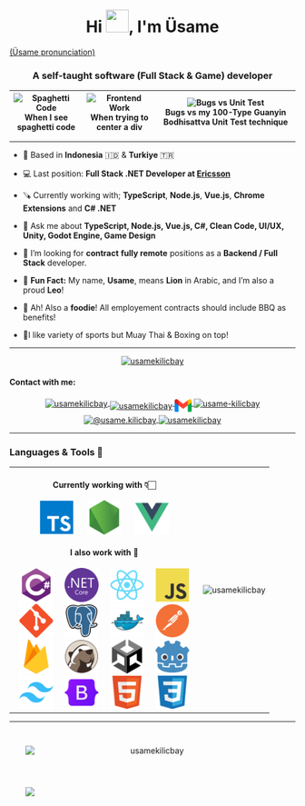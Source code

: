 <h1 align="center">Hi <img src="https://raw.githubusercontent.com/MartinHeinz/MartinHeinz/master/wave.gif" width="40px" height="40px" />, I'm Üsame </h1>

[(Üsame pronunciation)](https://drive.google.com/file/d/1fFIVoylwxUhcrxc8uFCabuRK4Yu5f0Fz/view?usp=drive_link)

<h3 align="center">A self-taught software (Full Stack & Game) developer</h3>

| ![Spaghetti Code](https://media.tenor.com/EXBaKnJud_AAAAAd/leorio-hxh.gif) <br> When I see spaghetti code | ![Frontend Work](https://media.tenor.com/Rha6TlXId_oAAAAd/gon-freecss-wondering.gif) <br> When trying to center a div | ![Bugs vs Unit Test](https://media.tenor.com/WP2fTVOkNlIAAAAd/hunter-x-hunter-netero.gif) <br> Bugs vs my 100-Type Guanyin Bodhisattva Unit Test technique |
| :-------------------------------------------------------------------------------------------------------: | :-------------------------------------------------------------------------------------------------------------------: | :--------------------------------------------------------------------------------------------------------------------------------------------------------: |

---

- 📍 Based in **Indonesia** 🇮🇩 & **Turkiye** 🇹🇷

- 💻 Last position: **Full Stack .NET Developer at [Ericsson](https://www.ericsson.com/en)**

- 🪚 Currently working with; **TypeScript**, **Node.js**, **Vue.js**,  **Chrome Extensions** and **C# .NET**

- 💬 Ask me about **TypeScript, Node.js, Vue.js, C#, Clean Code, UI/UX, Unity, Godot Engine, Game Design**

- 🧐 I’m looking for **contract** **fully remote** positions as a **Backend / Full Stack** developer.

- 🦁 **Fun Fact:** My name, **Usame**, means **Lion** in Arabic, and I’m also a proud **Leo**!

- 🍕 Ah! Also a **foodie**! All employement contracts should include BBQ as benefits!

- 🥊I like variety of sports but Muay Thai & Boxing on top!

<!-- <p align="left">
  <img src="https://komarev.com/ghpvc/?username=usamekilicbay&label=Profile%20views&color=0e75b6&style=flat" alt="usamekilicbay" />
</p> -->

---

<p align="center">
  <a href="https://github.com/ryo-ma/github-profile-trophy">
    <img
      src="https://github-profile-trophy.vercel.app/?username=usamekilicbay&margin-w=10&column=3&theme=onedark&title=MultiLanguage,Commits,Repositories,"
      alt="usamekilicbay"
    />
  </a>
</p>

<!-- ### Blogs posts -->
<!-- BLOG-POST-LIST:START -->
<!-- BLOG-POST-LIST:END -->
<h4 align="left">Contact with me:</h4>
<div align="center">
    <a
        href="https://linkedin.com/in/usame-kilicbay"
        target="blank"
    >
        <img
            align="center"
            src="https://raw.githubusercontent.com/rahuldkjain/github-profile-readme-generator/master/src/images/icons/Social/linked-in-alt.svg"
            alt="usamekilicbay"
            height="30"
            width="30"
        />
    </a>
     <a
        href="https://x.com/usame_kilicbay"
        target="blank"
    >
        <img
            align="middle"
            src="https://raw.githubusercontent.com/rahuldkjain/github-profile-readme-generator/master/src/images/icons/Social/twitter.svg"
            alt="usamekilicbay"
            height="30"
            width="30"
        />
    </a>
    <a
        href="mailto:usame.kilicbay@gmail.com"
        target="blank"
    >
        <img
            align="middle"
            src="logo/gmail-logo.png"
            alt="usame.kilicbay"
            height="30"
            width="30"
        />
    </a>
    <a
        href="https://stackoverflow.com/users/usame-kilicbay"
        target="blank"
    >
        <img
            align="center"
            src="https://raw.githubusercontent.com/rahuldkjain/github-profile-readme-generator/master/src/images/icons/Social/stack-overflow.svg"
            alt="usame-kilicbay"
            height="30"
            width="30"
        />
    </a>
    <a
        href="https://medium.com/@usame.kilicbay"
        target="blank"
    >
        <img
            align="center"
            src="https://raw.githubusercontent.com/rahuldkjain/github-profile-readme-generator/master/src/images/icons/Social/medium.svg"
            alt="@usame.kilicbay"
            height="30"
            width="30"
        />
    </a>
    <a
        href="https://www.leetcode.com/usamekilicbay"
        target="blank"
    >
        <img
            align="center"
            src="https://raw.githubusercontent.com/rahuldkjain/github-profile-readme-generator/master/src/images/icons/Social/leet-code.svg"
            alt="usamekilicbay"
            height="30"
            width="30"
        />
    </a>
</div>

---

<div align="center">
    <h3 align="start">Languages & Tools 🧰</h3>
    <table width="100%">
        <tr width="60%">
            <!-- First Column: Tools -->
            <td align="center">
                <h4 style="text-align: center">Currently working with 👇🏻</h4>
                <div>
                    <a
                            href="https://www.typescriptlang.org/"
                            style="margin: 0px 10px; text-decoration: none"
                            target="_blank"
                            rel="noreferrer"
                        >
                            <img
                                src="https://raw.githubusercontent.com/devicons/devicon/master/icons/typescript/typescript-original.svg"
                                alt="typescript"
                                width="60"
                                height="60"
                            />
                        </a>
                         <a
                            href="https://nodejs.org/en"
                            target="_blank"
                            style="margin: 0px 10px; text-decoration: none"
                            rel="noreferrer"
                        >
                            <img
                                src="https://raw.githubusercontent.com/devicons/devicon/master/icons/nodejs/nodejs-original.svg"
                                alt="nodejs"
                                width="60"
                                height="60"
                            />
                        </a>
                         <a
                            href="https://vuejs.org/"
                            style="margin: 0px 10px; text-decoration: none"
                            target="_blank"
                            rel="noreferrer"
                        >
                            <img
                                src="https://raw.githubusercontent.com/devicons/devicon/master/icons/vuejs/vuejs-original.svg"
                                alt="vue"
                                width="60"
                                height="60"
                            />
                        </a>
                </div>
                <div>
                    <h4 style="text-align: center">I also work with 💖 </h4>
                    <div style="display: flex; flex-direction: row; justify-content: center">
                     <a
                        href="https://docs.microsoft.com/en-us/dotnet/csharp/"
                        style="margin: 0px 10px; text-decoration: none"
                        target="_blank"
                        rel="noreferrer"
                    >
                        <img
                            src="https://raw.githubusercontent.com/devicons/devicon/master/icons/csharp/csharp-original.svg"
                            alt="csharp"
                            width="60"
                            height="60"
                        />
                    </a>
                         <a
                        href="https://dotnet.microsoft.com/"
                        style="margin: 0px 10px; text-decoration: none"
                        target="_blank"
                        rel="noreferrer"
                    >
                        <img
                            src="https://raw.githubusercontent.com/devicons/devicon/master/icons/dotnetcore/dotnetcore-original.svg"
                            alt="dotnetcore"
                            width="60"
                            height="60"
                        />
                        <a
                            href="https://react.dev/"
                            style="margin: 0px 10px; text-decoration: none"
                            target="_blank"
                            rel="noreferrer"
                        >
                            <img
                                src="https://raw.githubusercontent.com/devicons/devicon/master/icons/react/react-original.svg"
                                alt="react"
                                width="60"
                                height="60"
                            />
                        </a>
                        <a
                            href="https://developer.mozilla.org/en-US/docs/Web/JavaScript"
                            style="margin: 0px 10px; text-decoration: none"
                            target="_blank"
                            rel="noreferrer"
                        >
                            <img
                                src="https://raw.githubusercontent.com/devicons/devicon/master/icons/javascript/javascript-original.svg"
                                alt="javascript"
                                width="60"
                                height="60"
                            />
                        </a>
                    </div>
                    <div style="display: flex; flex-direction: row; justify-content: center">
                        <a
                            href="https://git-scm.com/"
                            style="margin: 0px 10px; text-decoration: none"
                            target="_blank"
                            rel="noreferrer"
                        >
                            <img
                                src="https://raw.githubusercontent.com/devicons/devicon/master/icons/git/git-original.svg"
                                alt="git"
                                width="60"
                                height="60"
                            />
                        </a>
                        <a
                            href="https://postgresql.com"
                            style="margin: 0px 10px; text-decoration: none"
                            target="_blank"
                            rel="noreferrer"
                        >
                            <img
                                src="https://raw.githubusercontent.com/devicons/devicon/master/icons/postgresql/postgresql-original.svg"
                                alt="postgres"
                                width="60"
                                height="60"
                            />
                        </a>
                        <a
                            href="https://www.docker.com/"
                            style="margin: 0px 10px; text-decoration: none"
                            target="_blank"
                            rel="noreferrer"
                        >
                            <img
                                src="https://raw.githubusercontent.com/devicons/devicon/master/icons/docker/docker-original.svg"
                                alt="docker"
                                width="60"
                                height="60"
                            />
                        </a>
                        <a
                            href="https://postman.com"
                            style="margin: 0px 10px; text-decoration: none"
                            target="_blank"
                            rel="noreferrer"
                        >
                            <img
                                src="https://raw.githubusercontent.com/devicons/devicon/master/icons/postman/postman-original.svg"
                                alt="postman"
                                width="60"
                                height="60"
                            />
                        </a>
                    </div>
                    <div style="display: flex; flex-direction: row; justify-content: center"> 
                        <a
                            href="https://firebase.google.com/"
                            style="margin: 0px 10px; text-decoration: none"
                            target="_blank"
                            rel="noreferrer"
                        >
                            <img
                                src="https://raw.githubusercontent.com/devicons/devicon/master/icons/firebase/firebase-original.svg"
                                alt="firebase"
                                width="60"
                                height="60"
                            />
                        </a>
                        <a
                            href="https://dbeaver.io"
                            style="margin: 0px 10px; text-decoration: none"
                            target="_blank"
                            rel="noreferrer"
                        >
                            <img
                                src="https://raw.githubusercontent.com/devicons/devicon/master/icons/dbeaver/dbeaver-original.svg"
                                alt="dbeaver"
                                width="60"
                                height="60"
                            />
                        </a>
                          <a
                            href="https://unity.com/"
                            style="margin: 0px 10px; text-decoration: none"
                            target="_blank"
                            rel="noreferrer"
                        >
                            <img
                                src="https://raw.githubusercontent.com/devicons/devicon/master/icons/unity/unity-original.svg"
                                alt="unity"
                                width="60"
                                height="60"
                            />
                        </a>
                        <a
                            href="https://godotengine.org/"
                            style="margin: 0px 10px; text-decoration: none"
                            target="_blank"
                            rel="noreferrer"
                        >
                            <img
                                src="https://raw.githubusercontent.com/devicons/devicon/master/icons/godot/godot-original.svg"
                                alt="godotengine"
                                width="60"
                                height="60"
                            />
                        </a>
                    </div>
                    <div style="display: flex; flex-direction: row; justify-content: center">
                        <a
                            href="https://tailwindcss.com//"
                            style="margin: 0px 10px; text-decoration: none"
                            target="_blank"
                            rel="noreferrer"
                        >
                            <img
                                src="https://raw.githubusercontent.com/devicons/devicon/master/icons/tailwindcss/tailwindcss-original.svg"
                                alt="tailwindcss"
                                width="60"
                                height="60"
                            />
                        </a>
                        <a
                            href="https://getbootstrap.com"
                            style="margin: 0px 10px; text-decoration: none"
                            target="_blank"
                            rel="noreferrer"
                        >
                            <img
                                src="https://raw.githubusercontent.com/devicons/devicon/master/icons/bootstrap/bootstrap-original.svg"
                                alt="bootstrap"
                                width="60"
                                height="60"
                            />
                        </a>
                        <a
                            href="https://www.w3.org/html/"
                            style="margin: 0px 10px; text-decoration: none"
                            target="_blank"
                            rel="noreferrer"
                        >
                            <img
                                src="https://raw.githubusercontent.com/devicons/devicon/master/icons/html5/html5-original.svg"
                                alt="html5"
                                width="60"
                                height="60"
                            />
                        </a>
                        <a
                            href="https://www.w3schools.com/css/"
                            style="margin: 0px 10px; text-decoration: none"
                            target="_blank"
                            rel="noreferrer"
                        >
                            <img
                                src="https://raw.githubusercontent.com/devicons/devicon/master/icons/css3/css3-original.svg"
                                alt="css3"
                                width="60"
                                height="60"
                            />
                        </a>
                    </div>
            </td>
            <!-- Second Column: GitHub Stats -->
            <td align="center">
                <img
                    src="https://github-readme-stats-usamekilicbay.vercel.app/api/top-langs?username=usamekilicbay&show_icons=true&locale=en&layout=compact"
                    alt="usamekilicbay"
                />
            </td>
        </tr>
    </table>
</div>

---

<div
    align="center"
    style="display: flex; flex-direction: column"
>
    <img
        style="margin: 2em"
        src="https://github-readme-streak-stats.herokuapp.com/?user=usamekilicbay&"
        alt="usamekilicbay"
    />
    <img
        style="margin: 2em"
        src="https://github-readme-stats-usamekilicbay.vercel.app/api/?username=usamekilicbay&count_private=true&show_icons=true&theme=radical"
    />
</div>
<!--
**usamekilicbay/usamekilicbay** is a ✨ _special_ ✨ repository because its `README.md` (this file) appears on your GitHub profile.

Here are some ideas to get you started:

- 🔭 I’m currently working on ...
- 🌱 I’m currently learning ...
- 👯 I’m looking to collaborate on ...
- 🤔 I’m looking for help with ...
- 💬 Ask me about ...
- 📫 How to reach me: ...
- 😄 Pronouns: ...
- ⚡ Fun fact: ...
  -->
